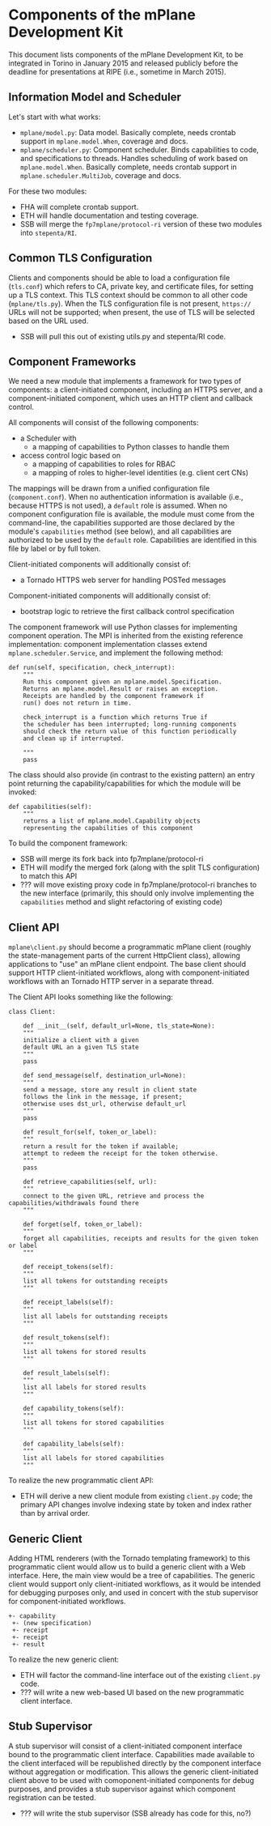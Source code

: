 # Components of the mPlane Development Kit

This document lists components of the mPlane Development Kit, to be integrated in Torino in January 2015 and released publicly before the deadline for presentations at RIPE (i.e., sometime in March 2015).

## Information Model and Scheduler

Let's start with what works:

- `mplane/model.py`: Data model. Basically complete, needs crontab support in `mplane.model.When`, coverage and docs.
- `mplane/scheduler.py`: Component scheduler. Binds capabilities to code, and specifications to threads. Handles scheduling of work based on `mplane.model.When`. Basically complete, needs crontab support in `mplane.scheduler.MultiJob`, coverage and docs.

For these two modules:

- FHA will complete crontab support. 
- ETH will handle documentation and testing coverage.
- SSB will merge the `fp7mplane/protocol-ri` version of these two modules into `stepenta/RI`.

## Common TLS Configuration

Clients and components should be able to load a configuration file (`tls.conf`) which refers to CA, private key, and certificate files, for setting up a TLS context. This TLS context should be common to all other code (`mplane/tls.py`). When the TLS configuration file is not present, `https://` URLs will not be supported; when present, the use of TLS will be selected based on the URL used.

- SSB will pull this out of existing utils.py and stepenta/RI code.

## Component Frameworks

We need a new module that implements a framework for two types of components: a client-initiated component, including an HTTPS server, and a component-initiated component, which uses an HTTP client and callback control.

All components will consist of the following components:

- a Scheduler with
    - a mapping of capabilities to Python classes to handle them
- access control logic based on 
    - a mapping of capabilities to roles for RBAC
    - a mapping of roles to higher-level identities (e.g. client cert CNs)

The mappings will be drawn from a unified configuration file (`component.conf`). When no authentication information is available (i.e., because HTTPS is not used), a `default` role is assumed. When no component configuration file is available, the module must come from the command-line, the capabilities supported are those declared by the module's `capabilities` method (see below), and all capabilities are authorized to be used by the `default` role. Capabilities are identified in this file by label or by full token.

Client-initiated components will additionally consist of:

- a Tornado HTTPS web server for handling POSTed messages

Component-initiated components will additionally consist of:

- bootstrap logic to retrieve the first callback control specification

The component framework will use Python classes for implementing component operation. The MPI is inherited from the existing reference implementation: component implementation classes extend `mplane.scheduler.Service`, and implement the following method:

```
def run(self, specification, check_interrupt):
    """
    Run this component given an mplane.model.Specification.
    Returns an mplane.model.Result or raises an exception.
    Receipts are handled by the component framework if 
    run() does not return in time.

    check_interrupt is a function which returns True if
    the scheduler has been interrupted; long-running components
    should check the return value of this function periodically
    and clean up if interrupted.

    """
    pass
```

The class should also provide (in contrast to the existing pattern) an entry point returning the capability/capabilities for which the module will be invoked:

```
def capabilities(self):
    """
    returns a list of mplane.model.Capability objects
    representing the capabilities of this component
```

To build the component framework:

- SSB will merge its fork back into fp7mplane/protocol-ri
- ETH will modify the merged fork (along with the split TLS configuration) to match this API
- ??? will move existing proxy code in fp7mplane/protocol-ri branches to the new interface (primarily, this should only involve implementing the `capabilities` method and slight refactoring of existing code)

## Client API

`mplane\client.py` should become a programmatic mPlane client (roughly the state-management parts of the current HttpClient class), allowing applications to "use" an mPlane client endpoint. The base client should support HTTP client-initiated workflows, along with component-initiated workflows with an Tornado HTTP server in a separate thread.

The Client API looks something like the following:

```
class Client:

    def __init__(self, default_url=None, tls_state=None):
    """
    initialize a client with a given 
    default URL an a given TLS state
    """
    pass

    def send_message(self, destination_url=None):
    """
    send a message, store any result in client state
    follows the link in the message, if present; 
    otherwise uses dst_url, otherwise default_url
    """
    pass

    def result_for(self, token_or_label):
    """
    return a result for the token if available;
    attempt to redeem the receipt for the token otherwise.
    """
    pass

    def retrieve_capabilities(self, url):
    """
    connect to the given URL, retrieve and process the capabilities/withdrawals found there
    """

    def forget(self, token_or_label):
    """
    forget all capabilities, receipts and results for the given token or label
    """

    def receipt_tokens(self):
    """
    list all tokens for outstanding receipts
    """

    def receipt_labels(self):
    """
    list all labels for outstanding receipts
    """

    def result_tokens(self):
    """
    list all tokens for stored results
    """

    def result_labels(self):
    """
    list all labels for stored results
    """

    def capability_tokens(self):
    """
    list all tokens for stored capabilities
    """

    def capability_labels(self):
    """
    list all labels for stored capabilities
    """

```

To realize the new programmatic client API:

- ETH will derive a new client module from existing `client.py` code; the primary API changes involve indexing state by token and index rather than by arrival order.

## Generic Client

Adding HTML renderers (with the Tornado templating framework) to this programmatic client would allow us to build a generic client with a Web interface. Here, the main view would be a tree of capabilities. The generic client would support only client-initiated workflows, as it would be intended for debugging purposes only, and used in concert with the stub supervisor for component-initiated workflows.

```
+- capability
 +- (new specification)
 +- receipt
 +- receipt
 +- result
```

To realize the new generic client:

- ETH will factor the command-line interface out of the existing `client.py` code.
- ??? will write a new web-based UI based on the new programmatic client interface.

## Stub Supervisor

A stub supervisor will consist of a client-initiated component interface bound to the programmatic client interface. Capabilities made available to the client interfaced will be republished directly by the component interface without aggregation or modification. This allows the generic client-initiated client above to be used with comoponent-initiated components for debug purposes, and provides a stub supervisor against which component registration can be tested.

- ??? will write the stub supervisor (SSB already has code for this, no?)
